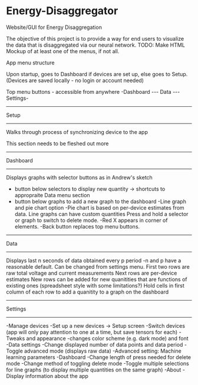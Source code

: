 # Energy-Disaggregator
Website/GUI for Energy Disaggregation

The objective of this project is to provide a way for end users to visualize the data that is disaggregated via our neural network.
TODO: Make HTML Mockup of at least one of the menus, if not all.

App menu structure

Upon startup, goes to Dashboard if devices are set up, else goes to Setup.
(Devices are saved locally - no login or account needed)

Top menu buttons - accessible from anywhere
-Dashboard --- Data --- Settings-

******
Setup
******
Walks through process of synchronizing device to the app

This section needs to be fleshed out more

**********
Dashboard
**********
Displays graphs with selector buttons as in Andrew's sketch
+ button below selectors to display new quantity -> shortcuts to appropraite Data menu section
+ button below graphs to add a new graph to the dashboard
	-Line graph and pie chart option
		-Pie chart is based on per-device estimates from data. Line graphs can have custom quantities
Press and hold a selector or graph to switch to delete mode.
	-Red X appears in corner of elements.
	-Back button replaces top menu buttons.

*****
Data
*****
Displays last n seconds of data obtained every p period
	-n and p have a reasonable default. Can be changed from settings menu.
First two rows are raw total voltage and current measurements
Next rows are per-device estimates
New rows can be added for new quanitities that are functions of existing ones (spreadsheet style with some limitations?)
Hold cells in first column of each row to add a quanitity to a graph on the dashboard

*********
Settings
*********
-Manage devices
	-Set up a new devices -> Setup screen
	-Switch devices (app will only pay attention to one at a time, but save tensors for each)
-Tweaks and appearance
	-changes color scheme (e.g. dark mode) and font
-Data settings
	-Change displayed number of data points and data period
	-Toggle advanced mode (displays raw data)
		-Advanced setting: Machine learning parameters
-Dashboard
	-Change length of press needed for delete mode
	-Change method of toggling delete mode
	-Toggle multiple selections for line graphs (to display multiple quantities on the same graph)
-About
	-Display information about the app
